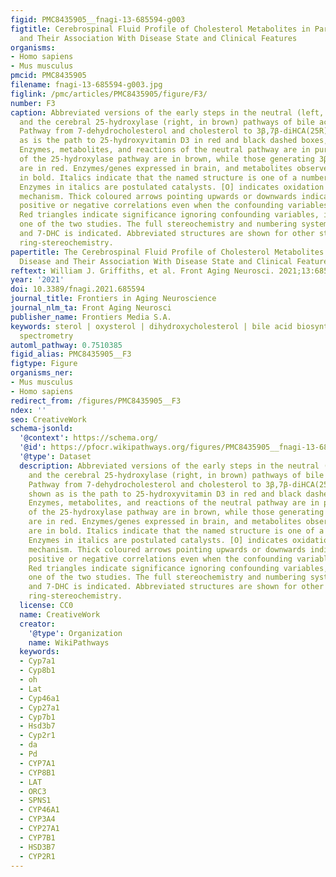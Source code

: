 ```yaml
---
figid: PMC8435905__fnagi-13-685594-g003
figtitle: Cerebrospinal Fluid Profile of Cholesterol Metabolites in Parkinson’s Disease
  and Their Association With Disease State and Clinical Features
organisms:
- Homo sapiens
- Mus musculus
pmcid: PMC8435905
filename: fnagi-13-685594-g003.jpg
figlink: /pmc/articles/PMC8435905/figure/F3/
number: F3
caption: Abbreviated versions of the early steps in the neutral (left, in purple)
  and the cerebral 25-hydroxylase (right, in brown) pathways of bile acid biosynthesis.
  Pathway from 7-dehydrocholesterol and cholesterol to 3β,7β-diHCA(25R) are also shown
  as is the path to 25-hydroxyvitamin D3 in red and black dashed boxes, respectively.
  Enzymes, metabolites, and reactions of the neutral pathway are in purple, those
  of the 25-hydroxylase pathway are in brown, while those generating 3β,7β-diHCA(25R)
  are in red. Enzymes/genes expressed in brain, and metabolites observed in CSF are
  in bold. Italics indicate that the named structure is one of a number of possibilities.
  Enzymes in italics are postulated catalysts. [O] indicates oxidation via non-enzymatic
  mechanism. Thick coloured arrows pointing upwards or downwards indicate significant
  positive or negative correlations even when the confounding variables are considered.
  Red triangles indicate significance ignoring confounding variables, in at least
  one of the two studies. The full stereochemistry and numbering system for cholesterol
  and 7-DHC is indicated. Abbreviated structures are shown for other sterols ignoring
  ring-stereochemistry.
papertitle: The Cerebrospinal Fluid Profile of Cholesterol Metabolites in Parkinson’s
  Disease and Their Association With Disease State and Clinical Features.
reftext: William J. Griffiths, et al. Front Aging Neurosci. 2021;13:685594.
year: '2021'
doi: 10.3389/fnagi.2021.685594
journal_title: Frontiers in Aging Neuroscience
journal_nlm_ta: Front Aging Neurosci
publisher_name: Frontiers Media S.A.
keywords: sterol | oxysterol | dihydroxycholesterol | bile acid biosynthesis | mass
  spectrometry
automl_pathway: 0.7510385
figid_alias: PMC8435905__F3
figtype: Figure
organisms_ner:
- Mus musculus
- Homo sapiens
redirect_from: /figures/PMC8435905__F3
ndex: ''
seo: CreativeWork
schema-jsonld:
  '@context': https://schema.org/
  '@id': https://pfocr.wikipathways.org/figures/PMC8435905__fnagi-13-685594-g003.html
  '@type': Dataset
  description: Abbreviated versions of the early steps in the neutral (left, in purple)
    and the cerebral 25-hydroxylase (right, in brown) pathways of bile acid biosynthesis.
    Pathway from 7-dehydrocholesterol and cholesterol to 3β,7β-diHCA(25R) are also
    shown as is the path to 25-hydroxyvitamin D3 in red and black dashed boxes, respectively.
    Enzymes, metabolites, and reactions of the neutral pathway are in purple, those
    of the 25-hydroxylase pathway are in brown, while those generating 3β,7β-diHCA(25R)
    are in red. Enzymes/genes expressed in brain, and metabolites observed in CSF
    are in bold. Italics indicate that the named structure is one of a number of possibilities.
    Enzymes in italics are postulated catalysts. [O] indicates oxidation via non-enzymatic
    mechanism. Thick coloured arrows pointing upwards or downwards indicate significant
    positive or negative correlations even when the confounding variables are considered.
    Red triangles indicate significance ignoring confounding variables, in at least
    one of the two studies. The full stereochemistry and numbering system for cholesterol
    and 7-DHC is indicated. Abbreviated structures are shown for other sterols ignoring
    ring-stereochemistry.
  license: CC0
  name: CreativeWork
  creator:
    '@type': Organization
    name: WikiPathways
  keywords:
  - Cyp7a1
  - Cyp8b1
  - oh
  - Lat
  - Cyp46a1
  - Cyp27a1
  - Cyp7b1
  - Hsd3b7
  - Cyp2r1
  - da
  - Pd
  - CYP7A1
  - CYP8B1
  - LAT
  - ORC3
  - SPNS1
  - CYP46A1
  - CYP3A4
  - CYP27A1
  - CYP7B1
  - HSD3B7
  - CYP2R1
---
```

